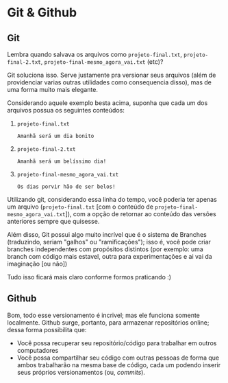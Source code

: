 # Git & Github

## Git

Lembra quando salvava os arquivos como `projeto-final.txt`, `projeto-final-2.txt`, `projeto-final-mesmo_agora_vai.txt` (etc)?

Git soluciona isso. Serve justamente pra versionar seus arquivos (além de providenciar varias outras utilidades como consequencia disso), mas de uma forma muito mais elegante.

Considerando aquele exemplo besta acima, suponha que cada um dos arquivos possua os seguintes conteúdos:

1. `projeto-final.txt`
    ```
    Amanhã será um dia bonito
    ```

2. `projeto-final-2.txt`
    ```
    Amanhã será um belíssimo dia!
    ```

3. `projeto-final-mesmo_agora_vai.txt`
    ```
    Os dias porvir hão de ser belos!
    ```

Utilizando git, considerando essa linha do tempo, você poderia ter apenas um arquivo (`projeto-final.txt` [com o conteúdo de `projeto-final-mesmo_agora_vai.txt`]), com a opção de retornar ao conteúdo das versões anteriores sempre que quisesse.

Além disso, Git possui algo muito incrível que é o sistema de Branches (traduzindo, seriam "galhos" ou "ramificações"); isso é, você pode criar branches independentes com propósitos distintos (por exemplo: uma branch com código mais estavel, outra para experimentações e ai vai da imaginação [ou não])

Tudo isso ficará mais claro conforme formos praticando :)

## Github

Bom, todo esse versionamento é incrivel; mas ele funciona somente localmente. Github surge, portanto, para armazenar repositórios online; dessa forma possibilita que:
- Você possa recuperar seu repositório/código para trabalhar em outros computadores
- Você possa compartilhar seu código com outras pessoas de forma que ambos trabalharão na mesma base de código, cada um podendo inserir seus próprios versionamentos (ou, *commits*).
